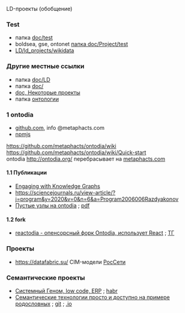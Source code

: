 LD-проекты (обобщение)

### Test
- папка [doc/test](https://github.com/bpmbpm/doc/tree/main/test)
- boldsea, gse, ontonet [папка doc/Project/test](https://github.com/bpmbpm/doc/tree/main/Project/test)
- [LD/ld_projects/wikidata](wikidata)

### Другие местные ссылки
- папка [doc/LD](https://github.com/bpmbpm/doc/tree/main/LD#ld-projects)
- папка [doc/](https://github.com/bpmbpm/doc/tree/main?tab=readme-ov-file#ld-%D0%BF%D1%80%D0%BE%D0%B5%D0%BA%D1%82%D1%8B)
- [doc, Некоторые проекты](https://github.com/bpmbpm/doc/tree/main#%D0%BD%D0%B5%D0%BA%D0%BE%D1%82%D0%BE%D1%80%D1%8B%D0%B5-%D0%BF%D1%80%D0%BE%D0%B5%D0%BA%D1%82%D1%8B)
- папка [онтологии](https://github.com/bpmbpm/doc/blob/main/LD/ontology/README.md)
### 1 ontodia
- [github.com](https://github.com/metaphacts/ontodia/), info @metaphacts.com
- [npmjs](https://www.npmjs.com/package/ontodia/v/0.6.1-dev.20171013)

https://github.com/metaphacts/ontodia/wiki  
https://github.com/metaphacts/ontodia/wiki/Quick-start  
ontodia http://ontodia.org/ перебраcывает на [metaphacts.com](https://metaphacts.com/solutions/semantic-knowledge-modeling)
 
#### 1.1 Публикации
- [Engaging with Knowledge Graphs](https://virtualtreasury.ie/archive-fever/mining-for-connections-in-the-records-knowledge-graphs)
- https://sciencejournals.ru/view-article/?j=program&y=2020&v=0&n=6&a=Program2006006Razdyakonov
- [Пустые узлы на ontodia](https://sciencejournals.ru/view-article/?j=program&y=2020&v=0&n=6&a=Program2006006Razdyakonov) ; [pdf](https://www.hse.ru/data/2024/06/17/2117979869/%D0%A0%D0%B0%D0%B7%D0%B4%D1%8C%D1%8F%D0%BA%D0%BE%D0%BD%D0%BE%D0%B2_%D1%81%D1%82%D0%B0%D1%82%D1%8C%D1%8F%205.pdf)

#### 1.2 fork
- [reactodia - опенсорсный форк Ontodia, использует React](https://reactodia.github.io/) ; [ТГ](https://t.me/LinkedDataRussia/6926)
### Проекты
- https://datafabric.su/ CIM-модели [РосСети](https://github.com/bpmbpm/doc/blob/main/Project/SemanticBPM/similar/PC-20.md)
### Семантические проекты
- [Системный Геном, low code, ERP](https://www.genome-it.ru/) ; [habr](https://habr.com/ru/articles/780954/)
- [Семантические технологии просто и доступно на примере родословных](https://habr.com/ru/articles/270857/) ; [git](https://github.com/blokhin/genealogical-trees) ; [.io](https://blokhin.github.io/genealogical-trees/#ru)
